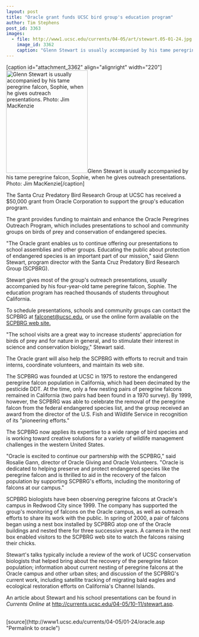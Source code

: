 ```yaml
---
layout: post
title: "Oracle grant funds UCSC bird group's education program"
author: Tim Stephens
post_id: 3363
images:
  - file: http://www1.ucsc.edu/currents/04-05/art/stewart.05-01-24.jpg
    image_id: 3362
    caption: "Glenn Stewart is usually accompanied by his tame peregrine falcon, Sophie, when he gives outreach presentations. Photo: Jim MacKenzie"
---
```


[caption id="attachment_3362" align="alignright" width="220"]<a href="http://localhost/mysite/wp-content/uploads/2005/01/stewart.05-01-24.jpg"><img class="size-full wp-image-3362" src="http://localhost/mysite/wp-content/uploads/2005/01/stewart.05-01-24.jpg" alt="Glenn Stewart is usually accompanied by his tame peregrine falcon, Sophie, when he gives outreach presentations. Photo: Jim MacKenzie" width="220" height="277" /></a>Glenn Stewart is usually accompanied by his tame peregrine falcon, Sophie, when he gives outreach presentations. Photo: Jim MacKenzie[/caption]
<a name="content" id="content"></a>
<p>
  The Santa Cruz Predatory Bird Research Group at UCSC has received a $50,000 grant from Oracle Corporation to support the group's education program.
</p>
<p>
  The grant provides funding to maintain and enhance the Oracle Peregrines Outreach Program, which includes presentations to school and community groups on birds of prey and conservation of endangered species.<br>
</p>
<p>
  "The Oracle grant enables us to continue offering our presentations to school assemblies and other groups. Educating the public about protection of endangered species is an important part of our mission," said Glenn Stewart, program director with the Santa Cruz Predatory Bird Research Group (SCPBRG).<br>
</p>
<p>
  Stewart gives most of the group's outreach presentations, usually accompanied by his four-year-old tame peregrine falcon, Sophie. The education program has reached thousands of students throughout California.<br>
</p>
<p>
  To schedule presentations, schools and community groups can contact the SCPBRG at <a href="mailto:falconet@ucsc.edu">falconet@ucsc.edu</a>, or use the online form available on the <a href="http://www.scpbrg.org">SCPBRG web site.</a><br>
</p>
<p>
  "The school visits are a great way to increase students' appreciation for birds of prey and for nature in general, and to stimulate their interest in science and conservation biology," Stewart said.<br>
</p>
<p>
  The Oracle grant will also help the SCPBRG with efforts to recruit and train interns, coordinate volunteers, and maintain its web site.<br>
</p>
<p>
  The SCPBRG was founded at UCSC in 1975 to restore the endangered peregrine falcon population in California, which had been decimated by the pesticide DDT. At the time, only a few nesting pairs of peregrine falcons remained in California (two pairs had been found in a 1970 survey). By 1999, however, the SCPBRG was able to celebrate the removal of the peregrine falcon from the federal endangered species list, and the group received an award from the director of the U.S. Fish and Wildlife Service in recognition of its "pioneering efforts."<br>
</p>
<p>
  The SCPBRG now applies its expertise to a wide range of bird species and is working toward creative solutions for a variety of wildlife management challenges in the western United States.<br>
</p>
<p>
  "Oracle is excited to continue our partnership with the SCPBRG," said Rosalie Gann, director of Oracle Giving and Oracle Volunteers. "Oracle is dedicated to helping preserve and protect endangered species like the peregrine falcon and is thrilled to aid in the recovery of the falcon population by supporting SCPBRG's efforts, including the monitoring of falcons at our campus."<br>
</p>
<p>
  SCPBRG biologists have been observing peregrine falcons at Oracle's campus in Redwood City since 1999. The company has supported the group's monitoring of falcons on the Oracle campus, as well as outreach efforts to share its work with the public. In spring of 2000, a pair of falcons began using a nest box installed by SCPBRG atop one of the Oracle buildings and nested there for three successive years. A camera in the nest box enabled visitors to the SCPBRG web site to watch the falcons raising their chicks.<br>
</p>
<p>
  Stewart's talks typically include a review of the work of UCSC conservation biologists that helped bring about the recovery of the peregrine falcon population; information about current nesting of peregrine falcons at the Oracle campus and other urban sites; and discussion of the SCPBRG's current work, including satellite tracking of migrating bald eagles and ecological restoration efforts on California's Channel Islands.<br>
</p>
<p>
  An article about Stewart and his school presentations can be found in <i>Currents Online</i> at <a href="http://currents.ucsc.edu/04-05/10-11/stewart.asp">http://currents.ucsc.edu/04-05/10-11/stewart.asp</a>.<br>
  <br>
</p>
[source](http://www1.ucsc.edu/currents/04-05/01-24/oracle.asp "Permalink to oracle")
